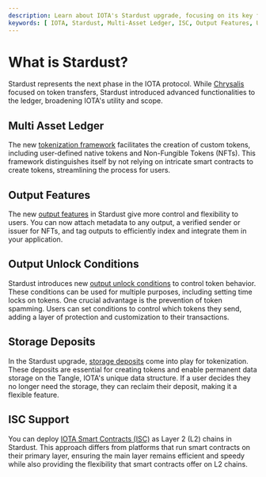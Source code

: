 ```yaml
---
description: Learn about IOTA's Stardust upgrade, focusing on its key features and enhancements.
keywords: [ IOTA, Stardust, Multi-Asset Ledger, ISC, Output Features, Unlock Conditions, White Flag Consensus ]
---
```


# What is Stardust?

Stardust represents the next phase in the IOTA protocol.
While [Chrysalis](../chrysalis/introduction.md) focused on token transfers, Stardust introduced
advanced functionalities to the ledger, broadening IOTA's utility and scope.

## Multi Asset Ledger

The new [tokenization framework](core-concepts/multi-asset-ledger.md) facilitates the creation of custom tokens,
including user-defined native tokens and Non-Fungible Tokens (NFTs).
This framework distinguishes itself by not relying on intricate smart contracts to create tokens,
streamlining the process for users.

## Output Features

The new [output features](core-concepts/output-features.md) in Stardust give more control and flexibility to users.
You can now attach metadata to any output,
a verified sender or issuer for NFTs, and tag outputs to efficiently index and integrate them in your application.

## Output Unlock Conditions

Stardust introduces new [output unlock conditions](core-concepts/output-unlock-conditions.md) to control token behavior.
These conditions can be used for multiple purposes, including setting time locks on tokens.
One crucial advantage is the prevention of token spamming.
Users can set conditions to control which tokens they send,
adding a layer of protection and customization to their transactions.

## Storage Deposits

In the Stardust upgrade, [storage deposits](core-concepts/storage-deposit.md) come into play for tokenization.
These deposits are essential for creating tokens and enable permanent data storage on the Tangle,
IOTA's unique data structure.
If a user decides they no longer need the storage, they can reclaim their deposit, making it a flexible feature.

## ISC Support

You can deploy [IOTA Smart Contracts (ISC)](../smart-contracts/core_concepts/smart-contracts.md) as Layer 2 (L2) chains
in Stardust.
This approach differs from platforms that run smart contracts on their primary layer,
ensuring the main layer remains efficient and speedy while also providing the flexibility that smart contracts offer on
L2 chains.


